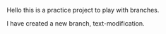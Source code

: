 Hello this is a practice project to play with branches.

I have created a new branch, text-modification.